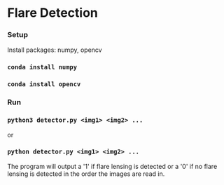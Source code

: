 # Flare Detection

### Setup
Install packages: numpy, opencv
### `conda install numpy`
### `conda install opencv`

### Run
### `python3 detector.py <img1> <img2> ...`
or
### `python detector.py <img1> <img2> ...`

The program will output a '1' if flare lensing is detected or a '0' if no flare lensing is detected in the order the images are read in.
